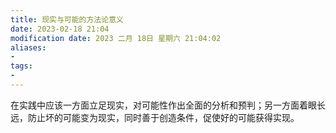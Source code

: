 ```yaml
---
title: 现实与可能的方法论意义
date: 2023-02-18 21:04
modification date: 2023 二月 18日 星期六 21:04:02
aliases: 
- 
tags: 
- 
---
```


在实践中应该一方面立足现实，对可能性作出全面的分析和预判；另一方面着眼长远，防止坏的可能变为现实，同时善于创造条件，促使好的可能获得实现。